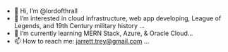 - 👋 Hi, I’m @lordofthrall
- 👀 I’m interested in cloud infrastructure, web app developing, League of Legends, and 19th Century military history ...
- 🌱 I’m currently learning MERN Stack, Azure, & Oracle Cloud...
- 📫 How to reach me: jarrett.trey@gmail.com ...

<!---
lordofthrall/lordofthrall is a ✨ special ✨ repository because its `README.md` (this file) appears on your GitHub profile.
You can click the Preview link to take a look at your changes.
--->
